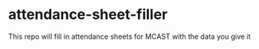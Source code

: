 # attendance-sheet-filler
This repo will fill in attendance sheets for MCAST with the data you give it
